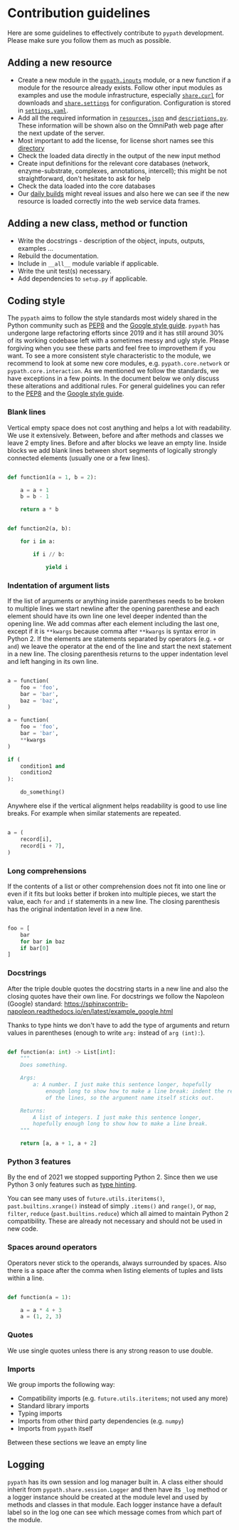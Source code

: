 # Contribution guidelines

Here are some guidelines to effectively contribute to `pypath` development.
Please make sure you follow them as much as possible.

## Adding a new resource

- Create a new module in the [`pypath.inputs`][10] module, or a new function
  if a module for the resource already exists. Follow other input modules as
  examples and use the module infrastructure, especially [`share.curl`][7]
  for downloads and [`share.settings`][8] for configuration. Configuration
  is stored in [`settings.yaml`][9].
- Add all the required information in [`resources.json`][3] and
  [`descriptions.py`][4]. These information will be shown also on the
  OmniPath web page after the next update of the server.
- Most important to add the license, for license short names see this
  [directory][5]
- Check the loaded data directly in the output of the new input method
- Create input definitions for the relevant core databases (network,
  enzyme-substrate, complexes, annotations, intercell); this might be
  not straightforward, don't hesitate to ask for help
- Check the data loaded into the core databases
- Our [daily builds][6] might reveal issues and also here we can see if
  the new resource is loaded correctly into the web service data frames.

## Adding a new class, method or function

- Write the docstrings - description of the object, inputs, outputs, examples
...
- Rebuild the documentation.
- Include in `__all__` module variable if applicable.
- Write the unit test(s) necessary.
- Add dependencies to `setup.py` if applicable.

## Coding style

The `pypath` aims to follow the style standards most widely shared in the
Python community such as [PEP8][1] and the [Google style guide][2]. `pypath`
has undergone large refactoring efforts since 2019 and it has still around 30%
of its working codebase left with a sometimes messy and ugly style. Please
forgiving when you see these parts and feel free to improvethem if you want.
To see a more consistent style characteristic to the module, we recommend to
look at some new core modules, e.g. `pypath.core.network` or
`pypath.core.interaction`. As we mentioned we follow the standards, we have
exceptions in a few points. In the document below we only discuss these
alterations and additional rules. For general guidelines you can refer to the
[PEP8][1] and the [Google style guide][2].

### Blank lines

Vertical empty space does not cost anything and helps a lot with readability.
We use it extensively. Between, before and after methods and classes we leave
2 empty lines. Before and after blocks we leave an empty line. Inside blocks
we add blank lines between short segments of logically strongly connected
elements (usually one or a few lines).

```python

def function1(a = 1, b = 2):

    a = a + 1
    b = b - 1

    return a * b


def function2(a, b):

    for i in a:

        if i // b:

            yield i

```

### Indentation of argument lists

If the list of arguments or anything inside parentheses needs to be broken to
multiple lines we start newline after the opening parenthese and each element
should have its own line one level deeper indented than the opening line.
We add commas after each element including the last one, except if it is
`**kwargs` because comma after `**kwargs` is syntax error in Python 2.
If the elements are statements separated by operators (e.g. `+` or `and`)
we leave the operator at the end of the line and start the next statement
in a new line. The closing parenthesis returns to the upper indentation level
and left hanging in its own line.

```python

a = function(
    foo = 'foo',
    bar = 'bar',
    baz = 'baz',
)

a = function(
    foo = 'foo',
    bar = 'bar',
    **kwargs
)

if (
    condition1 and
    condition2
):

    do_something()

```

Anywhere else if the vertical alignment helps readability is good to use line
breaks. For example when similar statements are repeated.

```python

a = (
    record[i],
    record[i + 7],
)

```

### Long comprehensions

If the contents of a list or other comprehension does not fit into one line
or even if it fits but looks better if broken into multiple pieces, we start
the value, each `for` and `if` statements in a new line. The closing
parenthesis has the original indentation level in a new line.

```python

foo = [
    bar
    for bar in baz
    if bar[0]
]

```

### Docstrings

After the triple double quotes the docstring starts in a new line and also
the closing quotes have their own line. For docstrings we follow the
Napoleon (Google) standard:
https://sphinxcontrib-napoleon.readthedocs.io/en/latest/example_google.html

Thanks to type hints we don't have to add the type of arguments and return
values in parentheses (enough to write `arg:` instead of `arg (int):`).

```python

def function(a: int) -> List[int]:
    """
    Does something.

    Args:
        a: A number. I just make this sentence longer, hopefully
            enough long to show how to make a line break: indent the rest
            of the lines, so the argument name itself sticks out.

    Returns:
        A list of integers. I just make this sentence longer,
        hopefully enough long to show how to make a line break.
    """

    return [a, a + 1, a + 2]

```

### Python 3 features

By the end of 2021 we stopped supporting Python 2. Since then we use Python
3 only features such as [type hinting][11].

You can see many uses of `future.utils.iteritems()`, `past.builtins.xrange()`
instead of simply `.items()` and `range()`, or `map`, `filter`, `reduce`
(`past.builtins.reduce`) which all aimed to maintain Python 2 compatibility.
These are already not necessary and should not be used in new code.

### Spaces around operators

Operators never stick to the operands, always surrounded by spaces.
Also there is a space after the comma when listing elements of tuples and
lists within a line.

```python

def function(a = 1):

    a = a * 4 + 3
    a = (1, 2, 3)

```

### Quotes

We use single quotes unless there is any strong reason to use double.

### Imports

We group imports the following way:

- Compatibility imports (e.g. `future.utils.iteritems`; not used any more)
- Standard library imports
- Typing imports
- Imports from other third party dependencies (e.g. `numpy`)
- Imports from `pypath` itself

Between these sections we leave an empty line

## Logging

`pypath` has its own session and log manager built in. A class either should
inherit from `pypath.share.session.Logger` and then have its `_log` method
or a logger instance should be created at the module level and used by
methods and classes in that module. Each logger instance have a default label
so in the log one can see which message comes from which part of the module.


[1]: https://www.python.org/dev/peps/pep-0008/
[2]: https://github.com/google/styleguide/blob/gh-pages/pyguide.md
[3]: pypath/resources/data/resources.json
[4]: pypath/resources/descriptions.py
[5]: pypath/data/licenses
[6]: https://status.omnipathdb.org/inputs/
[7]: pypath/share/curl.py
[8]: pypath/share/settings.py
[9]: pypath/data/settings.yaml
[10]: pypath/inputs
[11]: https://realpython.com/lessons/type-hinting/
